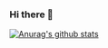### Hi there 👋

[![Anurag's github stats](https://github-readme-stats.vercel.app/api?username=liujunliuhong)](https://github.com/anuraghazra/github-readme-stats)

<!--
**liujunliuhong/liujunliuhong** is a ✨ _special_ ✨ repository because its `README.md` (this file) appears on your GitHub profile.

Here are some ideas to get you started:

- 🔭 I’m currently working on ...
- 🌱 I’m currently learning ...
- 👯 I’m looking to collaborate on ...
- 🤔 I’m looking for help with ...
- 💬 Ask me about ...
- 📫 How to reach me: ...
- 😄 Pronouns: ...
- ⚡ Fun fact: ...
-->
